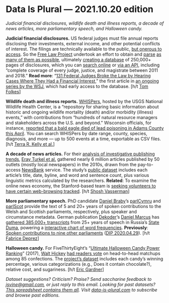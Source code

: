 Data Is Plural — 2021.10.20 edition
===================================

*Judicial financial disclosures, wildlife death and illness reports, a decade of news articles, more parliamentary speech, and Halloween candy.*


__Judicial financial disclosures.__ US federal judges must file annual reports disclosing their investments, external income, and other potential conflicts of interest. The filings are technically available to the public, [but onerous to access](https://free.law/2021/09/28/announcing-federal-financial-disclosures). So the [Free Law Project](https://free.law/) undertook an effort to obtain and [parse](https://github.com/freelawproject/disclosure-extractor) [as many of them as possible](https://www.courtlistener.com/coverage/financial-disclosures/), ultimately [creating a database](https://free.law/2021/10/15/financial-disclosures-now-available-to-all-on-courtlistener) of 250,000+ pages of disclosures, which you can [search online](https://www.courtlistener.com/financial-disclosures/) or [via an API](https://www.courtlistener.com/api/rest-info/#financialdisclosure-endpoint), including “complete coverage of every judge, justice, and magistrate between 2011 and 2018.” __Read more__: “[131 Federal Judges Broke the Law by Hearing Cases Where They Had a Financial Interest](https://www.wsj.com/articles/131-federal-judges-broke-the-law-by-hearing-cases-where-they-had-a-financial-interest-11632834421),” the first article in [an ongoing series by the WSJ](https://duckduckgo.com/?q=site%3Awsj.com+%22Hidden+Interests%22&t=h_&iar=news&ia=news), which had early access to the database. [h/t [Tom Folkes](https://acure.info/)]


__Wildlife death and illness reports.__ [WHISPers](https://whispers.usgs.gov/home), hosted by the USGS National Wildlife Health Center, is a “repository for sharing basic information about historic and ongoing wildlife mortality (death) and/or morbidity (illness) events,” with contributions from “hundreds of natural resource managers and stakeholders across the U.S. and beyond.” Wisconsin officials, for instance, [reported that a bald eagle died of lead poisoning in Adams County this April](https://whispers.usgs.gov/event/201296). You can search WHISPers by date range, county, species, diagnosis, and more — up to 500 events at a time, exportable as CSV files. [h/t [Terra R. Kelly et al.](https://royalsocietypublishing.org/doi/10.1098/rspb.2021.0974)]


__A decade of news articles.__ For their [analysis of investigative publishing trends](https://www.gsb.stanford.edu/insights/what-analysis-6-million-articles-reveals-about-state-us-newspapers), [Eray Turkel et al.](https://www.pnas.org/content/118/30/e2105155118) gathered nearly 6 million articles published by 50 outlets (mostly local newspapers) in the 2010s, drawn from the pay-to-access [NewsBank](https://www.newsbank.com/about-newsbank) service. The study’s [public dataset](https://dataverse.harvard.edu/dataset.xhtml?persistentId=doi:10.7910/DVN/HSZ2QL) includes each article’s title, date, byline, and word and sentence count, plus various linguistic metrics calculated by the researchers. __Related__: To examine the online news economy, the Stanford-based team is [seeking volunteers to have certain web-browsing tracked](https://rally.mozilla.org/current-studies/beyond-the-paywall/index.html). [h/t [Shosh Vasserman](https://twitter.com/shoshievass)]


__More parliamentary speech.__ PhD candidate [Daniel Braby](https://twitter.com/dbrby)’s [parlCymru](https://dataverse.harvard.edu/dataset.xhtml?persistentId=doi:10.7910/DVN/VILSR8) and [parlScot](https://dataverse.harvard.edu/dataset.xhtml?persistentId=doi:10.7910/DVN/EQ9WBE) provide the text of 5 and 20+ years of spoken contributions to the Welsh and Scottish parliaments, respectively, plus speaker and circumstance metadata. German publication [Dekoder](https://www.dekoder.org/)’s [Daniel Marcus](https://danilamorkovkin.blog/) has [gathered 385,000+ transcripts](https://www.discuss-data.net/dataset/fb52dac2-66e3-47a3-86c5-b2a3dadf41bf/) from 25+ years of speech in Russia’s [State Duma](https://en.wikipedia.org/wiki/State_Duma), powering a [interactive chart of word frequencies](https://duma.dekoder.org/de). __Previously__: [Spoken contributions to nine other parliaments](https://dataverse.harvard.edu/dataset.xhtml?persistentId=doi:10.7910/DVN/L4OAKN) ([DIP 2020.04.29](https://tinyletter.com/data-is-plural/letters/data-is-plural-2020-04-29-edition)). [h/t [Fabrice Deprez](https://twitter.com/fabrice_deprez)]


__Halloween candy.__ For FiveThirtyEight’s “[Ultimate Halloween Candy Power Ranking](https://fivethirtyeight.com/videos/the-ultimate-halloween-candy-power-ranking/)” (2017), [Walt Hickey](https://walthickey.com/) [had readers vote](http://walthickey.com/2017/10/18/whats-the-best-halloween-candy/) on head-to-head matchups among 85 confections. The [project’s dataset](https://github.com/fivethirtyeight/data/tree/master/candy-power-ranking) includes each candy’s winning percentage, various categorizations (e.g., Does it contain chocolate?), relative cost, and sugariness. [h/t [Eric Gardner](https://www.linkedin.com/in/eric-gardner-0531aa9/)]


*Dataset suggestions? Criticism? Praise? Send saccharine feedback to jsvine@gmail.com, or just reply to this email. Looking for past datasets? [This spreadsheet contains them all](https://docs.google.com/spreadsheets/d/1wZhPLMCHKJvwOkP4juclhjFgqIY8fQFMemwKL2c64vk/edit#gid=0). Visit [data-is-plural.com](https://www.data-is-plural.com) to subscribe and browse past editions.*
